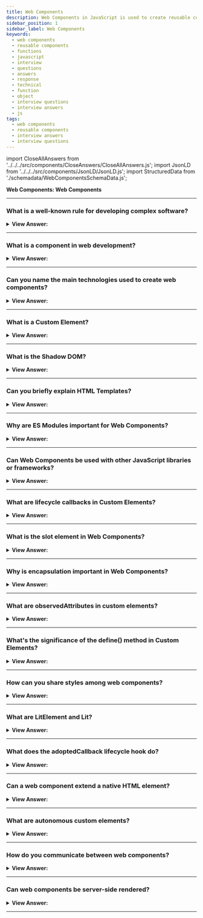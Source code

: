 ```yaml
---
title: Web Components
description: Web Components in JavaScript is used to create reusable components. Their function is encapsulated away from the rest of your code and used in your web apps.
sidebar_position: 1
sidebar_label: Web Components
keywords:
  - web components
  - reusable components
  - functions
  - javascript
  - interview
  - questions
  - answers
  - response
  - technical
  - function
  - object
  - interview questions
  - interview answers
  - js
tags:
  - web components
  - reusable components
  - interview answers
  - interview questions
---
```


import CloseAllAnswers from '../../../src/components/CloseAnswers/CloseAllAnswers.js';
import JsonLD from '../../../src/components/JsonLD/JsonLD.js';
import StructuredData from './schemadata/WebComponentsSchemaData.js';

<JsonLD data={StructuredData} />

<head>
  <title>Web Components | JavaScript Frontend Interview Questions</title>
</head>

**Web Components: Web Components**

<CloseAllAnswers />

---

### What is a well-known rule for developing complex software?

<details>
  <summary><strong>View Answer:</strong></summary>
  <div>
  <div><strong>Interview Response:</strong> "Follow the KISS principle: 'Keep it Simple, Stupid'. Overcomplication often leads to bugs, maintainability issues, and unnecessary complexity. Opt for the simplest solution that meets the project's requirements and constraints." It advises that systems perform best when they have simple designs rather than complex ones.
    </div>
  </div>
</details>

---

### What is a component in web development?

<details>
  <summary><strong>View Answer:</strong></summary>
  <div>
  <div><strong>Interview Response:</strong> In web development, a component is a reusable, self-contained block of code that encapsulates specific functionality or user interface elements. Examples include navigation bars, buttons, forms, or carousels. Modern frameworks like React and Vue popularized this component-based approach.
    </div><br />
  <div><strong className="codeExample">React Code Example:</strong><br /><br />

  <div></div>

Here's a basic example of a component in React:

```jsx
import React from 'react';

class HelloWorld extends React.Component {
  render() {
    return <h1>Hello, World!</h1>;
  }
}

export default HelloWorld;
```

This component, when rendered, will display the text "Hello, World!" within an h1 HTML element. It can be reused anywhere in your application simply by importing and including it like so:

```jsx
import React from 'react';
import HelloWorld from './HelloWorld';

class App extends React.Component {
  render() {
    return (
      <div>
        <HelloWorld />
      </div>
    );
  }
}

export default App;
```

In this way, components can be modular, reusable, and easy to maintain.

  </div>
  </div>
</details>

---

### Can you name the main technologies used to create web components?

<details>
  <summary><strong>View Answer:</strong></summary>
  <div>
  <div><strong>Interview Response:</strong> Web Components are primarily created using three main web technologies: HTML Templates (for defining reusable markup), Custom Elements (for defining custom behavior), and Shadow DOM (for encapsulation and style scoping).
  </div><br />
  </div>
</details>

---

### What is a Custom Element?

<details>
  <summary><strong>View Answer:</strong></summary>
  <div>
  <div><strong>Interview Response:</strong> Custom Elements are a Web Components standard, allowing developers to define and use new types of HTML tags, with their own behaviors and properties, extending the existing HTML vocabulary.
  </div><br />
  </div>
</details>

---

### What is the Shadow DOM?

<details>
  <summary><strong>View Answer:</strong></summary>
  <div>
  <div><strong>Interview Response:</strong> Custom Elements are a Web Components standard, allowing developers to define and use new types of HTML tags, with their own behaviors and properties, extending the existing HTML vocabulary.
  </div><br />
  <div><strong className="codeExample">Code Example:</strong><br /><br />

  <div></div>

Here's a basic example of creating a web component using Custom Elements and Shadow DOM:

```javascript
class MyCustomElement extends HTMLElement {
  constructor() {
    super();
    // Attach a shadow root to the element.
    let shadowRoot = this.attachShadow({mode: 'open'});
    shadowRoot.innerHTML = `
      <style>
        p {
          color: blue;
        }
      </style>
      <p>Hello, World!</p>
    `;
  }
}

// Define the new element
customElements.define('my-custom-element', MyCustomElement);
```

You can then use this custom element just like any other HTML element:

```html
<my-custom-element></my-custom-element>
```

The text "Hello, World!" will be displayed in blue, and the CSS styling won't affect other `p` elements outside this component, thanks to Shadow DOM encapsulation.

  </div>
  </div>
</details>

---

### Can you briefly explain HTML Templates?

<details>
  <summary><strong>View Answer:</strong></summary>
  <div>
  <div><strong>Interview Response:</strong> HTML Templates define reusable chunks of HTML. They're written within a &#60;template&#62; tag and are not rendered until activated with JavaScript. This feature allows for dynamic and efficient content generation.
  </div><br />
  <div><strong className="codeExample">Code Example:</strong><br /><br />

  <div></div>

Here's a simple example of using an HTML template:

```html
<!-- Define the template -->
<template id="myTemplate">
  <p>Hello, World!</p>
</template>

<!-- Use the template -->
<script>
  const template = document.getElementById('myTemplate');
  const clone = document.importNode(template.content, true);
  document.body.appendChild(clone);
</script>
```

In this example, the HTML inside the `<template>` tag isn't rendered by default. It only gets rendered when you use JavaScript to select the template by its id, clone its content, and append it to the body of the document. This allows you to use the same chunk of HTML in multiple places without rewriting it.

  </div>
  </div>
</details>

---

### Why are ES Modules important for Web Components?

<details>
  <summary><strong>View Answer:</strong></summary>
  <div>
  <div><strong>Interview Response:</strong> ES Modules are crucial for Web Components as they allow importing and exporting of JavaScript functionalities, helping create encapsulated, reusable components while efficiently managing dependencies and code organization.</div><br />
  <div><strong className="codeExample">Code Example:</strong><br /><br />

  <div></div>

Here is a simple example of an ES module being used with a web component:

**greeting-component.js**

```javascript
class GreetingComponent extends HTMLElement {
  connectedCallback() {
    this.innerHTML = `<p>Hello, World!</p>`;
  }
}
customElements.define('greeting-component', GreetingComponent);

export default GreetingComponent;
```

**main.js**

```javascript
import GreetingComponent from './greeting-component.js';

const greeting = new GreetingComponent();

document.body.appendChild(greeting);
```

**index.html**

```html
<script type="module" src="main.js"></script>
```

In this example, the `greeting-component.js` file defines and exports a new web component. Then, in the `main.js` file, that component is imported, instantiated, and added to the document body. The HTML file includes the `main.js` file as a module, enabling it to use the import statement.

  </div>
  </div>
</details>

---

### Can Web Components be used with other JavaScript libraries or frameworks?

<details>
  <summary><strong>View Answer:</strong></summary>
  <div>
  <div><strong>Interview Response:</strong> Yes, Web Components are designed to be library and framework agnostic. They can be used with JavaScript libraries and frameworks like React, Angular, or Vue, ensuring interoperability across different codebases.
  </div><br />
  </div>
</details>

---

### What are lifecycle callbacks in Custom Elements?

<details>
  <summary><strong>View Answer:</strong></summary>
  <div>
  <div><strong>Interview Response:</strong> Lifecycle callbacks in Custom Elements are special methods triggered at different stages of a component's lifecycle, including creation (constructor), insertion (connectedCallback), removal (disconnectedCallback), and attribute changes (attributeChangedCallback).
  </div><br />
  </div>
</details>

---

### What is the slot element in Web Components?

<details>
  <summary><strong>View Answer:</strong></summary>
  <div>
  <div><strong>Interview Response:</strong> The `slot` element in Web Components is part of the Shadow DOM specification and allows for content projection, i.e., passing HTML content from outside into designated places within your component's template.
  </div><br />
  </div>
</details>

---

### Why is encapsulation important in Web Components?

<details>
  <summary><strong>View Answer:</strong></summary>
  <div>
  <div><strong>Interview Response:</strong> Encapsulation is important in Web Components for isolating styles and behaviors, avoiding clashes between global and component-specific code. It enhances maintainability, reusability, and ensures components function reliably across different environments.
  </div><br />
  </div>
</details>

---

### What are observedAttributes in custom elements?

<details>
  <summary><strong>View Answer:</strong></summary>
  <div>
  <div><strong>Interview Response:</strong> `observedAttributes` is a static getter in custom elements which returns an array of attribute names to monitor for changes. If any listed attribute changes, the `attributeChangedCallback` is invoked.
  </div><br />
  <div><strong className="codeExample">Code Example:</strong><br /><br />

  <div></div>

Here is a simple example of `observedAttributes` and `attributeChangedCallback` in a custom element:

```javascript
class CustomSquare extends HTMLElement {
  static get observedAttributes() {
    return ['length'];
  }

  attributeChangedCallback(name, oldValue, newValue) {
    if (name === 'length') {
      this.style.width = `${newValue}px`;
      this.style.height = `${newValue}px`;
      this.style.background = 'red';
    }
  }
}

customElements.define('custom-square', CustomSquare);
```

You can then use this custom element and see how the `attributeChangedCallback` responds to changes in the `length` attribute:

```html
<custom-square length="100"></custom-square>
```

In this example, changing the `length` attribute of `custom-square` will change the width and height of the square, due to the logic defined in the `attributeChangedCallback`. The square will also be styled with a red background.

  </div>
  </div>
</details>

---

### What's the significance of the define() method in Custom Elements?

<details>
  <summary><strong>View Answer:</strong></summary>
  <div>
  <div><strong>Interview Response:</strong> The `define()` method, part of the Custom Elements API, registers a new custom element in the browser, associating a given class with a string name that is used as the custom element's tag name.
  </div><br />
  </div>
</details>

---

### How can you share styles among web components?

<details>
  <summary><strong>View Answer:</strong></summary>
  <div>
  <div><strong>Interview Response:</strong> To share styles among Web Components, you can use CSS Custom Properties (CSS Variables) or shared stylesheets, imported into the Shadow DOM of each component where the styles should be applied.
  </div><br />
  </div>
</details>

---

### What are LitElement and Lit?

<details>
  <summary><strong>View Answer:</strong></summary>
  <div>
  <div><strong>Interview Response:</strong> LitElement and Lit are open-source libraries developed by Google for creating Web Components. LitElement is the base class for creating components, while Lit is the successor, offering a more lightweight, efficient solution.
  </div><br />
  <div><strong className="codeExample">Code Example:</strong><br /><br />

  <div></div>

Sure, here's a basic example of a web component created with Lit:

**First, install Lit**

```bash
npm install lit
```

**my-element.js**

```javascript
import { LitElement, html } from 'lit';

class MyElement extends LitElement {
  render() {
    return html`<p>Hello, World!</p>`;
  }
}

customElements.define('my-element', MyElement);
```

**index.html**

```html
<script type="module" src="my-element.js"></script>

<my-element></my-element>
```

This is a simple component that displays "Hello, World!". It extends from `LitElement` and uses the `html` tag function for its template. The `render` method defines what the component should display.

  </div>
  </div>
</details>

---

### What does the adoptedCallback lifecycle hook do?

<details>
  <summary><strong>View Answer:</strong></summary>
  <div>
  <div><strong>Interview Response:</strong> The `adoptedCallback` is a lifecycle hook in custom elements that is called when the element is moved to a new document, helping manage any necessary state changes due to this context switch.
  </div><br />
  <div><strong className="codeExample">Code Example:</strong><br /><br />

  <div></div>

Here's an example demonstrating `adoptedCallback`:

```javascript
class CustomElement extends HTMLElement {
  adoptedCallback(oldDocument, newDocument) {
    console.log('Moved from', oldDocument, 'to', newDocument);
  }
}

customElements.define('custom-element', CustomElement);
```

In practice, elements rarely move between documents, so this callback isn't used as often as others like `connectedCallback` or `disconnectedCallback`.

It's important to note that not all browsers pass the old and new documents as arguments in `adoptedCallback`, so it's not typically recommended to rely on them. But the callback can be useful for doing work that's necessary whenever your element changes documents, regardless of which documents it's moving between.

  </div>
  </div>
</details>

---

### Can a web component extend a native HTML element?

<details>
  <summary><strong>View Answer:</strong></summary>
  <div>
  <div><strong>Interview Response:</strong> Yes, a custom element can extend native HTML elements using the extends option in the define() method.
  </div><br />
  <div><strong className="codeExample">Code Example:</strong><br /><br />

  <div></div>

Here's an example of a web component extending a native HTML element:

```javascript
class CustomButton extends HTMLButtonElement {
  connectedCallback() {
    this.addEventListener('click', () => {
      console.log('Custom button clicked!');
    });
  }
}

customElements.define('custom-button', CustomButton, { extends: 'button' });
```

In this example, the `CustomButton` class extends the native `HTMLButtonElement`. The `connectedCallback` is invoked when the button is connected to the document, and it adds a click event listener to the custom button. The `{ extends: 'button' }` option in `customElements.define()` specifies that this component extends the native `<button>` element.

You can then use the custom button in your HTML code, and it will inherit the behavior and styling of the native button:

```html
<button is="custom-button">Click me</button>
```

When the custom button is clicked, the event listener defined in the component's `connectedCallback` will log the message "Custom button clicked!" to the console.

  </div>
  </div>
</details>

---

### What are autonomous custom elements?

<details>
  <summary><strong>View Answer:</strong></summary>
  <div>
  <div><strong>Interview Response:</strong> Autonomous custom elements are standalone custom elements that do not extend any existing HTML element. They are built from scratch and provide complete control over the element's behavior, appearance, and functionality.</div><br />
  <div><strong className="codeExample">Code Example:</strong><br /><br />

  <div></div>

Here's an example of an autonomous custom element:

```javascript
class CustomElement extends HTMLElement {
  connectedCallback() {
    this.innerHTML = "<p>This is a custom element</p>";
  }
}

customElements.define('custom-element', CustomElement);
```

In this example, `CustomElement` is an autonomous custom element. The `connectedCallback` method is called when the element is inserted into the document, and it sets the inner HTML of the custom element to `<p>This is a custom element</p>`.

You can use this custom element in your HTML code as follows:

```html
<custom-element></custom-element>
```

When the page is rendered, the custom element will be displayed with the content "This is a custom element".

  </div>
  </div>
</details>

---

### How do you communicate between web components?

<details>
  <summary><strong>View Answer:</strong></summary>
  <div>
  <div><strong>Interview Response:</strong> Web components can communicate through custom events. One component can dispatch an event using the dispatchEvent method, and other components can listen for and handle those events using the addEventListener method.</div><br />
  <div><strong className="codeExample">Code Example:</strong><br /><br />

  <div></div>

Here's an example of how web components can communicate using custom events:

```javascript
// Creating a custom event
const myEvent = new CustomEvent('myCustomEvent', { detail: { message: 'Hello from Component A!' } });

// Dispatching the event from Component A
this.dispatchEvent(myEvent);

// Listening for the event in Component B
document.querySelector('#componentB').addEventListener('myCustomEvent', (event) => {
  console.log(event.detail.message); // Output: "Hello from Component A!"
});
```

In this example, Component A dispatches a custom event called "myCustomEvent" with a message in the event detail. Component B listens for that event and logs the message when it's received.

  </div>
  </div>
</details>

---

### Can web components be server-side rendered?

<details>
  <summary><strong>View Answer:</strong></summary>
  <div>
  <div><strong>Interview Response:</strong> Yes, but it requires a JavaScript environment like Node.js to parse and execute custom elements. The server can render the web component markup and send it to the client, where it can be hydrated and initialized as a fully functional web component.</div><br />
  <div><strong className="codeExample">Code Example:</strong><br /><br />

  <div></div>

Here's an example of how web components can be server-side rendered using a server-side rendering framework like Node.js with Express:

```javascript
// server.js
const express = require('express');
const app = express();

app.get('/', (req, res) => {
  // Server-side rendering the web component markup
  const componentMarkup = `<my-component></my-component>`;

  // Sending the rendered markup to the client
  res.send(`
    <!DOCTYPE html>
    <html>
      <head>
        <title>Server-side Rendered Web Component</title>
      </head>
      <body>
        ${componentMarkup}

        <!-- Hydrating and initializing the web component -->
        <script src="client.js"></script>
      </body>
    </html>
  `);
});

app.listen(3000, () => {
  console.log('Server is running on http://localhost:3000');
});
```

```javascript
// client.js
import MyComponent from './MyComponent.js';

// Hydrating and initializing the web component
customElements.define('my-component', MyComponent);
```

In this example, the server renders the markup for the web component `<my-component>` and sends it to the client. The client receives the markup, renders the static content, and then hydrates and initializes the web component using JavaScript. The `MyComponent` class is defined in a separate `MyComponent.js` file.

:::tip
Frameworks/libraries (React, Angular, Lit, Vue.js, Solid.js) optimize rendering, provide developer-friendly APIs, ensure consistency, offer community support, and provide additional features, simplifying server-side rendering of web components and improving development efficiency and user experience.
:::

  </div>
  </div>
</details>

---
